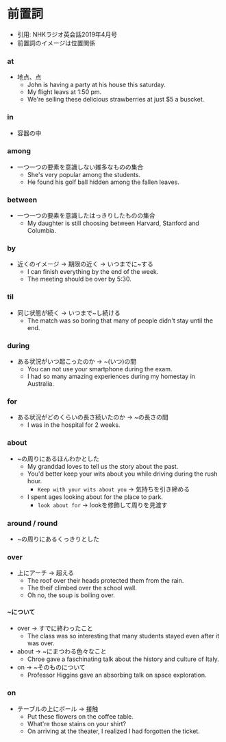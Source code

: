 # 前置詞
- 引用: NHKラジオ英会話2019年4月号
- 前置詞のイメージは位置関係

### at
- 地点、点
  - John is having a party at his house this saturday.
  - My flight leavs at 1:50 pm.
  - We're selling these delicious strawberries at just $5 a buscket.

### in
- 容器の中

### among
- 一つ一つの要素を意識しない雑多なものの集合
  - She's very popular among the students.
  - He found his golf ball hidden among the fallen leaves.

### between
- 一つ一つの要素を意識したはっきりしたものの集合
  - My daughter is still choosing between Harvard, Stanford and Columbia.

### by
- 近くのイメージ -> 期限の近く -> いつまでに~する
  - I can finish everything by the end of the week.
  - The meeting should be over by 5:30.

### til
- 同じ状態が続く -> いつまで~し続ける
  - The match was so boring that many of people didn't stay until the end.

### during
- ある状況がいつ起こったのか -> ~(いつ)の間
  - You can not use your smartphone during the exam.
  - I had so many amazing experiences during my homestay in Australia.

### for
- ある状況がどのくらいの長さ続いたのか -> ~の長さの間
  - I was in the hospital for 2 weeks.

### about
- ~の周りにあるほんわかとした
  - My granddad loves to tell us the story about the past.
  - You'd better keep your wits about you while driving during the rush hour.
    - `Keep with your wits about you` -> 気持ちを引き締める
  - I spent ages looking about for the place to park.
    - `look about for` -> lookを修飾して周りを見渡す

### around / round
- ~の周りにあるくっきりとした

### over
- 上にアーチ -> 超える
  - The roof over their heads protected them from the rain.
  - The theif climbed over the school wall.
  - Oh no, the soup is boiling over.

#### ~について
- over -> すでに終わったこと
  - The class was so interesting that many students stayed even after it was over.
- about -> ~にまつわる色々なこと
  - Chroe gave a faschinating talk about the history and culture of Italy.
- on -> ~そのものについて
  - Professor Higgins gave an absorbing talk on space exploration.

### on
- テーブルの上にボール -> 接触
  - Put these flowers on the coffee table.
  - What're those stains on your shirt?
  - On arriving at the theater, I realized I had forgotten the ticket.

